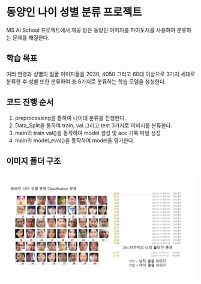 # 동양인 나이 성별 분류 프로젝트

MS AI School 프로젝트에서 제공 받은 동양인 이미지를 파이토치를 사용하여 분류하는 문제를 해결한다.


## 학습 목표
여러 연령과 성별의 얼굴 이미지들을 2030, 4050 그리고 60대 이상으로 3가지 세대로 분류한 후 성별 또한 분류하여 총 6가지로 분류하는 학습 모델을 생성한다.

## 코드 진행 순서

<ol>
    <li>preprocessing을 통하여 나이대 분류를 진행한다.</li>
    <li>Data_Split을 통하여 train, val 그리고 test 3가지로 이미지를 분류한다.</li>
    <li>main의 train val()을  동작하여 model 생성 및 acc 기록 파일 생성</li>
    <li>main의 model_eval()을 동작하여 model을 평가한다.</li>
</ol>


## 이미지 폴더 구조

![img](./md_img/dataset_structure.jpg)
